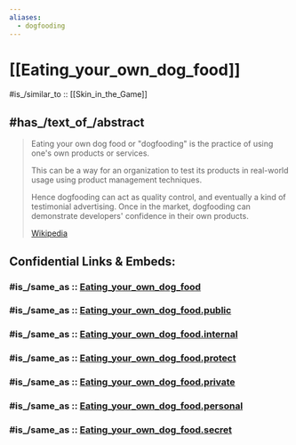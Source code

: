 ```yaml
---
aliases:
  - dogfooding
---
```


# [[Eating_your_own_dog_food]] 

#is_/similar_to :: [[Skin_in_the_Game]] 

## #has_/text_of_/abstract 

> Eating your own dog food or "dogfooding" is the 
> practice of using one's own products or services. 
> 
> This can be a way for an organization to test its products in real-world usage 
> using product management techniques. 
> 
> Hence dogfooding can act as quality control, and eventually a kind of testimonial advertising. 
> Once in the market, dogfooding can demonstrate developers' confidence in their own products.
>
> [Wikipedia](https://en.wikipedia.org/wiki/Eating%20your%20own%20dog%20food) 


## Confidential Links & Embeds: 

### #is_/same_as :: [Eating_your_own_dog_food](/_Standards/bio/Society/Communication/Eating_your_own_dog_food.md) 

### #is_/same_as :: [Eating_your_own_dog_food.public](/_public/bio/Society/Communication/Eating_your_own_dog_food.public.md) 

### #is_/same_as :: [Eating_your_own_dog_food.internal](/_internal/bio/Society/Communication/Eating_your_own_dog_food.internal.md) 

### #is_/same_as :: [Eating_your_own_dog_food.protect](/_protect/bio/Society/Communication/Eating_your_own_dog_food.protect.md) 

### #is_/same_as :: [Eating_your_own_dog_food.private](/_private/bio/Society/Communication/Eating_your_own_dog_food.private.md) 

### #is_/same_as :: [Eating_your_own_dog_food.personal](/_personal/bio/Society/Communication/Eating_your_own_dog_food.personal.md) 

### #is_/same_as :: [Eating_your_own_dog_food.secret](/_secret/bio/Society/Communication/Eating_your_own_dog_food.secret.md)

